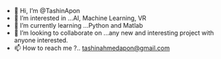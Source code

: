 - 👋 Hi, I’m @TashinApon
- 👀 I’m interested in ...AI, Machine Learning, VR
- 🌱 I’m currently learning ...Python and Matlab
- 💞️ I’m looking to collaborate on ...any new and interesting project with anyone interested.
- 📫 How to reach me ?.. tashinahmedapon@gmail.com

<!---
TashinApon/TashinApon is a ✨ special ✨ repository because its `README.md` (this file) appears on your GitHub profile.
You can click the Preview link to take a look at your changes.
--->
